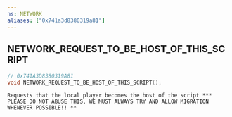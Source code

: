 ```yaml
---
ns: NETWORK
aliases: ["0x741a3d8380319a81"]
---
```

## NETWORK_REQUEST_TO_BE_HOST_OF_THIS_SCRIPT

```c
// 0x741A3D8380319A81
void NETWORK_REQUEST_TO_BE_HOST_OF_THIS_SCRIPT();
```

```
Requests that the local player becomes the host of the script *** PLEASE DO NOT ABUSE THIS, WE MUST ALWAYS TRY AND ALLOW MIGRATION WHENEVER POSSIBLE!! **
```

